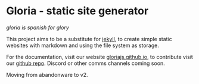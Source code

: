 # Gloria - static site generator

*gloria is spanish for glory*

This project aims to be a substitute for [jekyll](https://jekyllrb.com/), to create simple static websites with markdown and using the file system as storage.

For the documentation, visit our website [gloriajs.github.io](https://gloriajs.github.io), to
contribute visit our [github repo](https://github.com/dvidsilva/gloria). Discord or other comms channels coming soon.

Moving from abandonware to v2.

